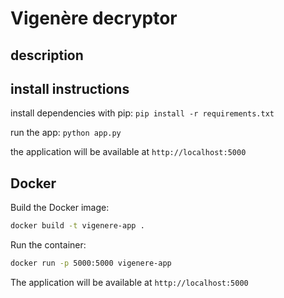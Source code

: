 # Vigenère decryptor
## description

## install instructions
install dependencies with pip:
`pip install -r requirements.txt`

run the app:
`python app.py`

the application will be available at `http://localhost:5000`

## Docker
Build the Docker image:
```bash
docker build -t vigenere-app .
```

Run the container:
```bash
docker run -p 5000:5000 vigenere-app
```

The application will be available at `http://localhost:5000`

